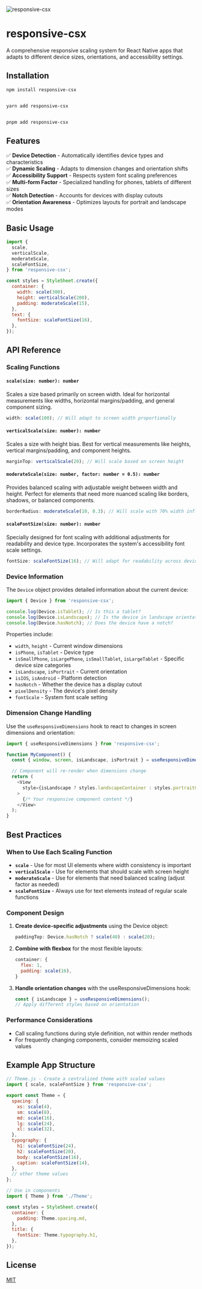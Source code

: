 ![responsive-csx](https://github.com/user-attachments/assets/304eb6c9-c018-437e-96d4-26cd23ce7749)

# responsive-csx

A comprehensive responsive scaling system for React Native apps that adapts to different device sizes, orientations, and accessibility settings.

## Installation

```bash
npm install responsive-csx


yarn add responsive-csx


pnpm add responsive-csx
```

## Features

✅ **Device Detection** - Automatically identifies device types and characteristics  
✅ **Dynamic Scaling** - Adapts to dimension changes and orientation shifts  
✅ **Accessibility Support** - Respects system font scaling preferences  
✅ **Multi-form Factor** - Specialized handling for phones, tablets of different sizes  
✅ **Notch Detection** - Accounts for devices with display cutouts  
✅ **Orientation Awareness** - Optimizes layouts for portrait and landscape modes

## Basic Usage

```javascript
import {
  scale,
  verticalScale,
  moderateScale,
  scaleFontSize,
} from 'responsive-csx';

const styles = StyleSheet.create({
  container: {
    width: scale(300),
    height: verticalScale(200),
    padding: moderateScale(15),
  },
  text: {
    fontSize: scaleFontSize(16),
  },
});
```

## API Reference

### Scaling Functions

#### `scale(size: number): number`

Scales a size based primarily on screen width. Ideal for horizontal measurements like widths, horizontal margins/padding, and general component sizing.

```javascript
width: scale(100); // Will adapt to screen width proportionally
```

#### `verticalScale(size: number): number`

Scales a size with height bias. Best for vertical measurements like heights, vertical margins/padding, and component heights.

```javascript
marginTop: verticalScale(20); // Will scale based on screen height
```

#### `moderateScale(size: number, factor: number = 0.5): number`

Provides balanced scaling with adjustable weight between width and height. Perfect for elements that need more nuanced scaling like borders, shadows, or balanced components.

```javascript
borderRadius: moderateScale(10, 0.3); // Will scale with 70% width influence, 30% height
```

#### `scaleFontSize(size: number): number`

Specially designed for font scaling with additional adjustments for readability and device type. Incorporates the system's accessibility font scale settings.

```javascript
fontSize: scaleFontSize(16); // Will adapt for readability across devices and respect accessibility settings
```

### Device Information

The `Device` object provides detailed information about the current device:

```javascript
import { Device } from 'responsive-csx';

console.log(Device.isTablet); // Is this a tablet?
console.log(Device.isLandscape); // Is the device in landscape orientation?
console.log(Device.hasNotch); // Does the device have a notch?
```

Properties include:

- `width`, `height` - Current window dimensions
- `isPhone`, `isTablet` - Device type
- `isSmallPhone`, `isLargePhone`, `isSmallTablet`, `isLargeTablet` - Specific device size categories
- `isLandscape`, `isPortrait` - Current orientation
- `isIOS`, `isAndroid` - Platform detection
- `hasNotch` - Whether the device has a display cutout
- `pixelDensity` - The device's pixel density
- `fontScale` - System font scale setting

### Dimension Change Handling

Use the `useResponsiveDimensions` hook to react to changes in screen dimensions and orientation:

```javascript
import { useResponsiveDimensions } from 'responsive-csx';

function MyComponent() {
  const { window, screen, isLandscape, isPortrait } = useResponsiveDimensions();

  // Component will re-render when dimensions change
  return (
    <View
      style={isLandscape ? styles.landscapeContainer : styles.portraitContainer}
    >
      {/* Your responsive component content */}
    </View>
  );
}
```

## Best Practices

### When to Use Each Scaling Function

- **`scale`** - Use for most UI elements where width consistency is important
- **`verticalScale`** - Use for elements that should scale with screen height
- **`moderateScale`** - Use for elements that need balanced scaling (adjust factor as needed)
- **`scaleFontSize`** - Always use for text elements instead of regular scale functions

### Component Design

1. **Create device-specific adjustments** using the Device object:

   ```javascript
   paddingTop: Device.hasNotch ? scale(40) : scale(20);
   ```

2. **Combine with flexbox** for the most flexible layouts:

   ```javascript
   container: {
     flex: 1,
     padding: scale(16),
   }
   ```

3. **Handle orientation changes** with the useResponsiveDimensions hook:
   ```javascript
   const { isLandscape } = useResponsiveDimensions();
   // Apply different styles based on orientation
   ```

### Performance Considerations

- Call scaling functions during style definition, not within render methods
- For frequently changing components, consider memoizing scaled values

## Example App Structure

```javascript
// Theme.js - Create a centralized theme with scaled values
import { scale, scaleFontSize } from 'responsive-csx';

export const Theme = {
  spacing: {
    xs: scale(4),
    sm: scale(8),
    md: scale(16),
    lg: scale(24),
    xl: scale(32),
  },
  typography: {
    h1: scaleFontSize(24),
    h2: scaleFontSize(20),
    body: scaleFontSize(16),
    caption: scaleFontSize(14),
  },
  // other theme values
};

// Use in components
import { Theme } from './Theme';

const styles = StyleSheet.create({
  container: {
    padding: Theme.spacing.md,
  },
  title: {
    fontSize: Theme.typography.h1,
  },
});
```

## License

[MIT](LICENSE)

